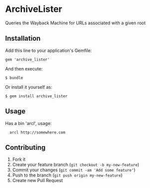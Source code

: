 # ArchiveLister

Queries the Wayback Machine for URLs associated with a given root

## Installation

Add this line to your application's Gemfile:

    gem 'archive_lister'

And then execute:

    $ bundle

Or install it yourself as:

    $ gem install archive_lister

## Usage

Has a bin 'arcl', usage:

```shell
  arcl http://somewhere.com
```

## Contributing

1. Fork it
2. Create your feature branch (`git checkout -b my-new-feature`)
3. Commit your changes (`git commit -am 'Add some feature'`)
4. Push to the branch (`git push origin my-new-feature`)
5. Create new Pull Request
